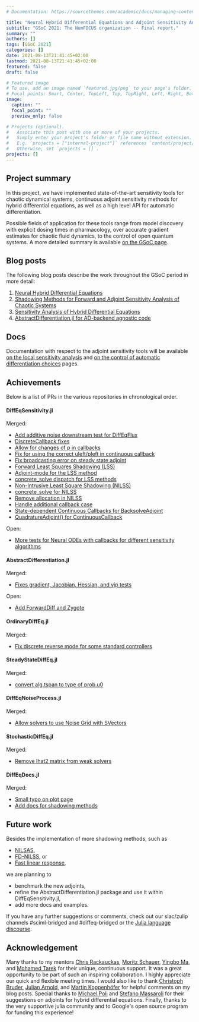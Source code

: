 ```yaml
---
# Documentation: https://sourcethemes.com/academic/docs/managing-content/

title: "Neural Hybrid Differential Equations and Adjoint Sensitivity Analysis"
subtitle: "GSoC 2021: The NumFOCUS organization -- Final report."
summary: ""
authors: []
tags: [GSoC 2021]
categories: []
date: 2021-08-13T21:41:45+02:00
lastmod: 2021-08-13T21:41:45+02:00
featured: false
draft: false

# Featured image
# To use, add an image named `featured.jpg/png` to your page's folder.
# Focal points: Smart, Center, TopLeft, Top, TopRight, Left, Right, BottomLeft, Bottom, BottomRight.
image:
  caption: ""
  focal_point: ""
  preview_only: false

# Projects (optional).
#   Associate this post with one or more of your projects.
#   Simply enter your project's folder or file name without extension.
#   E.g. `projects = ["internal-project"]` references `content/project/deep-learning/index.md`.
#   Otherwise, set `projects = []`.
projects: []
---
```


## Project summary

In this project, we have implemented state-of-the-art sensitivity tools for chaotic dynamical systems, continuous adjoint sensitivity methods for hybrid differential equations, as well as a high level API for automatic differentiation.

Possible fields of application for these tools range from model discovery with explicit dosing times in pharmacology, over accurate gradient estimates for chaotic fluid dynamics, to the control of open quantum systems. A more detailed summary is available [on the GSoC page](https://summerofcode.withgoogle.com/projects/#5357798591823872).


## Blog posts

The following blog posts describe the work throughout the GSoC period in more detail:

1) [Neural Hybrid Differential Equations](https://frankschae.github.io/post/hybridde/)
2) [Shadowing Methods for Forward and Adjoint Sensitivity Analysis of Chaotic Systems](https://frankschae.github.io/post/shadowing/)
3) [Sensitivity Analysis of Hybrid Differential Equations](https://frankschae.github.io/post/bouncing_ball/)
4) [AbstractDifferentiation.jl for AD-backend agnostic code](https://frankschae.github.io/post/abstract_differentiation/)

## Docs

Documentation with respect to the adjoint sensitivity tools will be available [on the local sensitivity analysis](https://diffeq.sciml.ai/latest/analysis/sensitivity/) and [on the control of automatic differentiation choices](http://scimlbase.sciml.ai/dev/fundamentals/Differentiation/) pages.

## Achievements

Below is a list of PRs in the various repositories in chronological order.

#### DiffEqSensitivity.jl

Merged:

* [Add additive noise downstream test for DiffEqFlux](https://github.com/SciML/DiffEqSensitivity.jl/pull/415)
* [DiscreteCallback fixes](https://github.com/SciML/DiffEqSensitivity.jl/pull/416)
* [Allow for changes of p in callbacks](https://github.com/SciML/DiffEqSensitivity.jl/pull/417)
* [Fix for using the correct uleft/pleft in continuous callback](https://github.com/SciML/DiffEqSensitivity.jl/pull/418)
* [Fix broadcasting error on steady state adjoint](https://github.com/SciML/DiffEqSensitivity.jl/pull/419)
* [Forward Least Squares Shadowing (LSS)](https://github.com/SciML/DiffEqSensitivity.jl/pull/420)
* [Adjoint-mode for the LSS method](https://github.com/SciML/DiffEqSensitivity.jl/pull/422)
* [concrete_solve dispatch for LSS methods](https://github.com/SciML/DiffEqSensitivity.jl/pull/423)
* [Non-Intrusive Least Square Shadowing (NILSS)](https://github.com/SciML/DiffEqSensitivity.jl/pull/437)
* [concrete_solve for NILSS](https://github.com/SciML/DiffEqSensitivity.jl/pull/442)
* [Remove allocation in NILSS](https://github.com/SciML/DiffEqSensitivity.jl/pull/443)
* [Handle additional callback case](https://github.com/SciML/DiffEqSensitivity.jl/pull/444)
* [State-dependent Continuous Callbacks for BacksolveAdjoint](https://github.com/SciML/DiffEqSensitivity.jl/pull/445)
* [QuadratureAdjoint() for ContinuousCallback](https://github.com/SciML/DiffEqSensitivity.jl/pull/474)

Open:

* [More tests for Neural ODEs with callbacks for different sensitivity algorithms](https://github.com/SciML/DiffEqSensitivity.jl/pull/475)

#### AbstractDifferentiation.jl

Merged:

* [Fixes gradient, Jacobian, Hessian, and vjp tests](https://github.com/JuliaDiff/AbstractDifferentiation.jl/pull/2)

Open:

* [Add ForwardDiff and Zygote](https://github.com/JuliaDiff/AbstractDifferentiation.jl/pull/3)

#### OrdinaryDiffEq.jl

Merged:

* [Fix discrete reverse mode for some standard controllers](https://github.com/SciML/OrdinaryDiffEq.jl/pull/1424)

#### SteadyStateDiffEq.jl

Merged:

* [convert alg.tspan to type of prob.u0](https://github.com/SciML/SteadyStateDiffEq.jl/pull/31)

#### DiffEqNoiseProcess.jl

Merged:

* [Allow solvers to use Noise Grid with SVectors](https://github.com/SciML/DiffEqNoiseProcess.jl/pull/94)

#### StochasticDiffEq.jl

Merged:

* [Remove Ihat2 matrix from weak solvers](https://github.com/SciML/StochasticDiffEq.jl/pull/428)


#### DiffEqDocs.jl

Merged:

* [Small typo on plot page](https://github.com/SciML/DiffEqDocs.jl/pull/490)
* [Add docs for shadowing methods](https://github.com/SciML/DiffEqDocs.jl/pull/492)


## Future work

Besides the implementation of more shadowing methods, such as

* [NILSAS](https://arxiv.org/abs/1801.08674),
* [FD-NILSS](https://arxiv.org/abs/1711.06633), or
* [Fast linear response](https://arxiv.org/abs/2009.00595),

we are planning to

* benchmark the new adjoints,
* refine the AbstractDifferentiation.jl package and use it within DiffEqSensitivity.jl,
* add more docs and examples.

If you have any further suggestions or comments, check out our slac/zulip channels #sciml-bridged and #diffeq-bridged or the [Julia language discourse](https://discourse.julialang.org/).

## Acknowledgement

Many thanks to my mentors [Chris Rackauckas](https://github.com/ChrisRackauckas), [Moritz Schauer](https://github.com/mschauer), [Yingbo Ma](https://github.com/YingboMa), and [Mohamed Tarek](https://github.com/mohamed82008) for their unique, continuous support. It was a great opportunity to be part of such an inspiring collaboration. I highly appreciate our quick and flexible meeting times.
I would also like to thank [Christoph Bruder](https://quantumtheory-bruder.physik.unibas.ch/en/people/group-members/christoph-bruder/), [Julian Arnold](https://github.com/arnoldjulian), and [Martin Koppenhöfer](https://github.com/mako-git) for helpful comments on my blog posts. Special thanks to [Michael Poli](https://github.com/Zymrael) and [Stefano Massaroli](https://github.com/massastrello) for their suggestions on adjoints for hybrid differential equations. Finally, thanks to the very supportive julia community and to Google's open source program for funding this experience!
